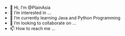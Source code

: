 - 👋 Hi, I’m @PlainAsia
- 👀 I’m interested in ...
- 🌱 I’m currently learning Java and Python Programming
- 💞️ I’m looking to collaborate on ...
- 📫 How to reach me ...

<!---
PlainAsia/PlainAsia is a ✨ special ✨ repository because its `README.md` (this file) appears on your GitHub profile.
You can click the Preview link to take a look at your changes.
--->
